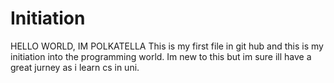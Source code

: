 # Initiation
HELLO WORLD, IM POLKATELLA
This is my first file in git hub and this is my initiation into the programming world.
Im new to this but im sure ill have a great jurney as i learn cs in uni.
